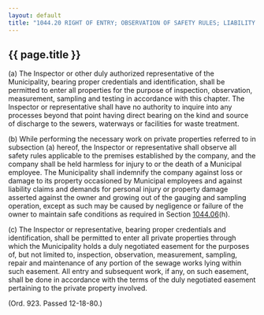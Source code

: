 ---
layout: default 
title: "1044.20 RIGHT OF ENTRY; OBSERVATION OF SAFETY RULES; LIABILITY."---

{{ page.title }}
----------------

​(a) The Inspector or other duly authorized representative of the
Municipality, bearing proper credentials and identification, shall be
permitted to enter all properties for the purpose of inspection,
observation, measurement, sampling and testing in accordance with this
chapter. The Inspector or representative shall have no authority to
inquire into any processes beyond that point having direct bearing on
the kind and source of discharge to the sewers, waterways or facilities
for waste treatment.

​(b) While performing the necessary work on private properties referred
to in subsection (a) hereof, the Inspector or representative shall
observe all safety rules applicable to the premises established by the
company, and the company shall be held harmless for injury to or the
death of a Municipal employee. The Municipality shall indemnify the
company against loss or damage to its property occasioned by Municipal
employees and against liability claims and demands for personal injury
or property damage asserted against the owner and growing out of the
gauging and sampling operation, except as such may be caused by
negligence or failure of the owner to maintain safe conditions as
required in Section [1044.06](4478b588.html)(h).

​(c) The Inspector or representative, bearing proper credentials and
identification, shall be permitted to enter all private properties
through which the Municipality holds a duly negotiated easement for the
purposes of, but not limited to, inspection, observation, measurement,
sampling, repair and maintenance of any portion of the sewage works
lying within such easement. All entry and subsequent work, if any, on
such easement, shall be done in accordance with the terms of the duly
negotiated easement pertaining to the private property involved.

(Ord. 923. Passed 12-18-80.)
